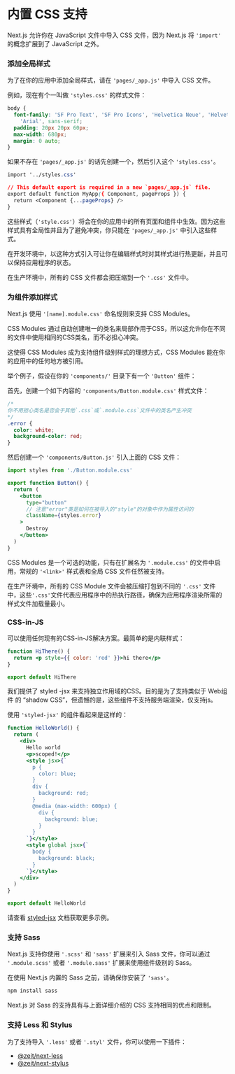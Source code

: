 # 内置 CSS 支持

Next.js 允许你在 JavaScript 文件中导入 CSS 文件，因为 Next.js 将 `'import'` 的概念扩展到了 JavaScript 之外。



### 添加全局样式

为了在你的应用中添加全局样式，请在 `'pages/_app.js'` 中导入 CSS 文件。

例如，现在有个一叫做 `'styles.css'` 的样式文件：

```css
body {
  font-family: 'SF Pro Text', 'SF Pro Icons', 'Helvetica Neue', 'Helvetica',
    'Arial', sans-serif;
  padding: 20px 20px 60px;
  max-width: 680px;
  margin: 0 auto;
}
```

如果不存在 `'pages/_app.js'` 的话先创建一个，然后引入这个 `'styles.css'`。

```css
import '../styles.css'

// This default export is required in a new `pages/_app.js` file.
export default function MyApp({ Component, pageProps }) {
  return <Component {...pageProps} />
}
```

这些样式（`'style.css'`）将会在你的应用中的所有页面和组件中生效。因为这些样式具有全局性并且为了避免冲突，你只能在 `'pages/_app.js'` 中引入这些样式。

在开发环境中，以这种方式引入可让你在编辑样式时对其样式进行热更新，并且可以保持应用程序的状态。

在生产环境中，所有的 CSS 文件都会把压缩到一个 `'.css'` 文件中。



### 为组件添加样式

Next.js 使用 `'[name].module.css'` 命名规则来支持 CSS Modules。

CSS Modules 通过自动创建唯一的类名来局部作用于CSS，所以这允许你在不同的文件中使用相同的CSS类名，而不必担心冲突。

这使得 CSS Modules 成为支持组件级别样式的理想方式，CSS Modules 能在你的应用中的任何地方被引用。

举个例子，假设在你的 `'components/'` 目录下有一个 `'Button'` 组件：

首先，创建一个如下内容的 `'components/Button.module.css'` 样式文件：

```css
/*
你不用担心类名是否会于其他`.css`或`.module.css`文件中的类名产生冲突
*/
.error {
  color: white;
  background-color: red;
}
```

然后创建一个 `'components/Button.js'` 引入上面的 CSS 文件：

```jsx
import styles from './Button.module.css'

export function Button() {
  return (
    <button
      type="button"
      // 注意"error"类是如何在被导入的"style"的对象中作为属性访问的
      className={styles.error}
    >
      Destroy
    </button>
  )
}
```

CSS Modules 是一个可选的功能，只有在扩展名为 `'.module.css'` 的文件中启用，常规的 `'<link>'` 样式表和全局 CSS 文件任然被支持。

在生产环境中，所有的 CSS Module 文件会被压缩打包到不同的 `'.css'` 文件中，这些`'.css'`文件代表应用程序中的热执行路径，确保为应用程序渲染所需的样式文件加载量最小。



### CSS-in-JS

可以使用任何现有的CSS-in-JS解决方案。最简单的是内联样式：

```jsx
function HiThere() {
  return <p style={{ color: 'red' }}>hi there</p>
}

export default HiThere
```

我们提供了 styled -jsx 来支持独立作用域的CSS。目的是为了支持类似于 Web组件 的 “shadow CSS”，但遗憾的是，这些组件不支持服务端渲染，仅支持js。

使用 `'styled-jsx'` 的组件看起来是这样的：

```jsx
function HelloWorld() {
  return (
    <div>
      Hello world
      <p>scoped!</p>
      <style jsx>{`
        p {
          color: blue;
        }
        div {
          background: red;
        }
        @media (max-width: 600px) {
          div {
            background: blue;
          }
        }
      `}</style>
      <style global jsx>{`
        body {
          background: black;
        }
      `}</style>
    </div>
  )
}

export default HelloWorld
```

请查看 [styled-jsx](https://github.com/zeit/styled-jsx) 文档获取更多示例。



### 支持 Sass

Next.js 支持你使用 `'.scss'`  和 `'sass'` 扩展来引入 Sass 文件，你可以通过 `'.module.scss'` 或者 `'.module.sass'` 扩展来使用组件级别的 Sass。

在使用 Next.js 内置的 Sass 之前，请确保你安装了 `'sass'`。

```bash
npm install sass
```

Next.js 对 Sass 的支持具有与上面详细介绍的 CSS 支持相同的优点和限制。



### 支持 Less 和 Stylus

为了支持导入 `'.less'` 或者 `'.styl'` 文件，你可以使用一下插件：

* [@zeit/next-less](https://github.com/zeit/next-plugins/tree/master/packages/next-less)
* [@zeit/next-stylus](https://github.com/zeit/next-plugins/tree/master/packages/next-stylus)


